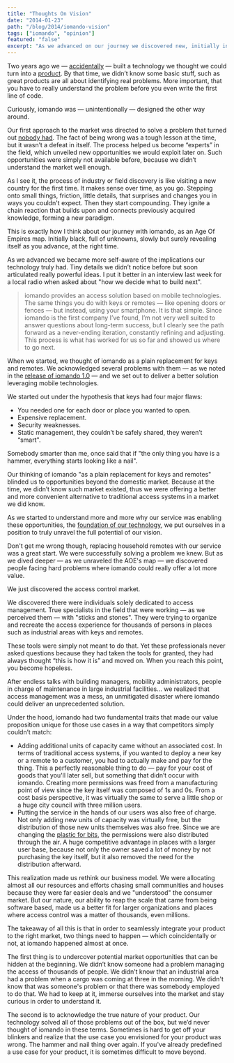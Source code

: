 ```yaml
---
title: "Thoughts On Vision"
date: "2014-01-23"
path: "/blog/2014/iomando-vision"
tags: ["iomando", "opinion"]
featured: "false"
excerpt: "As we advanced on our journey we discovered new, initially invisible markets to serve, where our product was a better fit. The hardest part though was acknowledging that our initial product ideas were not optimal."
---
```


Two years ago we — [accidentally](/blog/2013/iomando-prologue) — built a technology we thought we could turn into a [product](/blog/2013/iomando-10). By that time, we didn’t know some basic stuff, such as great products are all about identifying real problems. More important, that you have to really understand the problem before you even write the first line of code.

Curiously, iomando was — unintentionally — designed the other way around.

Our first approach to the market was directed to solve a problem that turned out [nobody had](/blog/2013/iomando-pivot). The fact of being wrong was a tough lesson at the time, but it wasn’t a defeat in itself. The process helped us become “experts” in the field, which unveiled new opportunities we would exploit later on. Such opportunities were simply not available before, because we didn’t understand the market well enough.

As I see it, the process of industry or field discovery is like visiting a new country for the first time. It makes sense over time, as you go. Stepping onto small things, friction, little details, that surprises and changes you in ways you couldn't expect. Then they start compounding. They ignite a chain reaction that builds upon and connects previously acquired knowledge, forming a new paradigm.

This is exactly how I think about our journey with iomando, as an Age Of Empires map. Initially black, full of unknowns, slowly but surely revealing itself as you advance, at the right time.

As we advanced we became more self-aware of the implications our technology truly had. Tiny details we didn’t notice before but soon articulated really powerful ideas. I put it better in an interview last week for a local radio when asked about "how we decide what to build next".

> iomando provides an access solution based on mobile technologies. The same things you do with keys or remotes — like opening doors or fences — but instead, using your smartphone. It is that simple. Since iomando is the first company I’ve found, I’m not very well suited to answer questions about long-term success, but I clearly see the path forward as a never-ending iteration, constantly refining and adjusting. This process is what has worked for us so far and showed us where to go next.

When we started, we thought of iomando as a plain replacement for keys and remotes. We acknowledged several problems with them — as we noted in the [release of iomando 1.0](/blog/2013/iomando-10) — and we set out to deliver a better solution leveraging mobile technologies.

We started out under the hypothesis that keys had four major flaws:

* You needed one for each door or place you wanted to open.
* Expensive replacement.
* Security weaknesses.
* Static management, they couldn’t be safely shared, they weren’t “smart".

Somebody smarter than me, once said that if "the only thing you have is a hammer, everything starts looking like a nail".

Our thinking of iomando "as a plain replacement for keys and remotes" blinded us to opportunities beyond the domestic market. Because at the time, we didn’t know such market existed, thus we were offering a better and more convenient alternative to traditional access systems in a market we did know.

As we started to understand more and more why our service was enabling these opportunities, the [foundation of our technology](/blog/2013/iomando-cellular), we put ourselves in a position to truly unravel the full potential of our vision.

Don't get me wrong though, replacing household remotes with our service was a great start. We were successfully solving a problem we knew. But as we dived deeper — as we unraveled the AOE's map — we discovered people facing hard problems where iomando could really offer a lot more value.

We just discovered the access control market.

We discovered there were individuals solely dedicated to access management. True specialists in the field that were working — as we perceived them — with "sticks and stones". They were trying to organize and recreate the access experience for thousands of persons in places such as industrial areas with keys and remotes.

These tools were simply not meant to do that. Yet these professionals never asked questions because they had taken the tools for granted, they had always thought “this is how it is” and moved on. When you reach this point, you become hopeless.

After endless talks with building managers, mobility administrators, people in charge of maintenance in large industrial facilities… we realized that access management was a mess, an unmitigated disaster where iomando could deliver an unprecedented solution.

Under the hood, iomando had two fundamental traits that made our value proposition unique for those use cases in a way that competitors simply couldn’t match:

* Adding additional units of capacity came without an associated cost. In terms of traditional access systems, if you wanted to deploy a new key or a remote to a customer, you had to actually make and pay for the thing. This a perfectly reasonable thing to do — pay for your cost of goods that you'll later sell, but something that didn’t occur with iomando. Creating more permissions was freed from a manufacturing point of view since the key itself was composed of 1s and 0s. From a cost basis perspective, it was virtually the same to serve a little shop or a huge city council with three million users.
* Putting the service in the hands of our users was also free of charge. Not only adding new units of capacity was virtually free, but the distribution of those new units themselves was also free. Since we are changing the [plastic for bits](/blog/2014/plastic-bits), the permissions were also distributed through the air. A huge competitive advantage in places with a larger user base, because not only the owner saved a lot of money by not purchasing the key itself, but it also removed the need for the distribution afterward.

This realization made us rethink our business model. We were allocating almost all our resources and efforts chasing small communities and houses because they were far easier deals and we "understood" the consumer market. But our nature, our ability to reap the scale that came from being software based, made us a better fit for larger organizations and places where access control was a matter of thousands, even millions.

The takeaway of all this is that in order to seamlessly integrate your product to the right market, two things need to happen — which coincidentally or not, at iomando happened almost at once.

The first thing is to undercover potential market opportunities that can be hidden at the beginning. We didn’t know someone had a problem managing the access of thousands of people. We didn’t know that an industrial area had a problem when a cargo was coming at three in the morning. We didn't know that was someone's problem or that there was somebody employed to do that. We had to keep at it, immerse ourselves into the market and stay curious in order to understand it.

The second is to acknowledge the true nature of your product. Our technology solved all of those problems out of the box, but we’d never thought of iomando in these terms. Sometimes is hard to get off your blinkers and realize that the use case you envisioned for your product was wrong. The hammer and nail thing over again. If you've already predefined a use case for your product, it is sometimes difficult to move beyond.